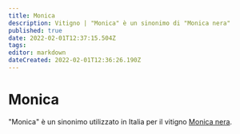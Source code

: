 ```yaml
---
title: Monica
description: Vitigno | "Monica" è un sinonimo di "Monica nera"
published: true
date: 2022-02-01T12:37:15.504Z
tags: 
editor: markdown
dateCreated: 2022-02-01T12:36:26.190Z
---
```


# Monica
"Monica" è un sinonimo utilizzato in Italia per il vitigno [Monica nera](/vitigni/Italia/bacca-nera/monica-nera).